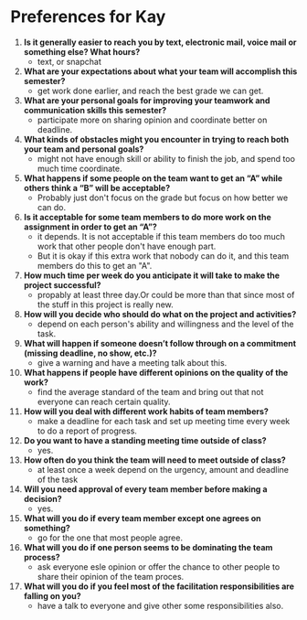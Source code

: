 # Preferences for Kay

1. __Is it generally easier to reach you by text, electronic mail, voice mail or something else?  What hours?__ 
   * text, or snapchat
1. __What are your expectations about what your team will accomplish this semester?__ 
   * get work done earlier, and reach the best grade we can get.
1. __What are your personal goals for improving your teamwork and communication skills this semester?__ 
   * participate more on sharing opinion and coordinate better on deadline. 
1. __What kinds of obstacles might you encounter in trying to reach both your team and personal goals?__ 
   * might not have enough skill or ability to finish the job, and spend too much time coordinate.
1. __What happens if some people on the team want to get an “A” while others think a “B” will be acceptable?__ 
   * Probably just don't focus on the grade but focus on how better we can do.
1. __Is it acceptable for some team members to do more work on the assignment in order to get an “A”?__ 
   * it depends. It is not acceptable if this team members do too much work that other people don't have enough part. 
   * But it is okay if this extra work that nobody can do it, and this team members do this to get an "A".
1. __How much time per week do you anticipate it will take to make the project successful?__ 
   * propably at least three day.Or could be more than that since most of the stuff in this project is really new.
1. __How will you decide who should do what on the project and activities?__ 
   * depend on each person's ability and willingness and the level of the task.
1. __What will happen if someone doesn’t follow through on a commitment (missing deadline, no show, etc.)?__ 
   * give a warning and have a meeting talk about this.
1. __What happens if people have different opinions on the quality of the work?__ 
   * find the average standard of the team and bring out that not everyone can reach certain quality.
1. __How will you deal with different work habits of team members?__ 
   * make a deadline for each task and set up meeting time every week to do a report of progress.
1. __Do you want to have a standing meeting time outside of class?__ 
   * yes.
1. __How often do you think the team will need to meet outside of class?__ 
   * at least once a week depend on the urgency, amount and deadline of the task
1. __Will you need approval of every team member before making a decision?__ 
   * yes.
1. __What will you do if every team member except one agrees on something?__ 
   * go for the one that most people agree.
1. __What will you do if one person seems to be dominating the team process?__ 
   *  ask everyone esle opinion or offer the chance to other people to share their opinion of the team proces. 
1. __What will you do if you feel most of the facilitation responsibilities are falling on you?__ 
   * have a talk to everyone and give other some responsibilities also.
